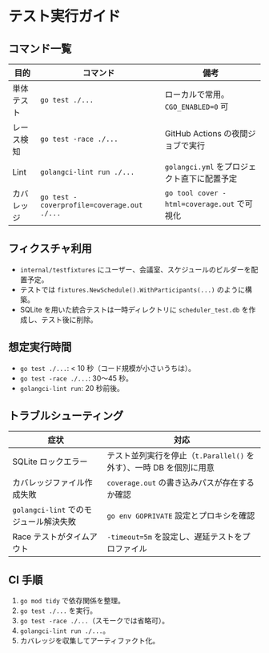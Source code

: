 # テスト実行ガイド

## コマンド一覧
| 目的 | コマンド | 備考 |
| --- | --- | --- |
| 単体テスト | `go test ./...` | ローカルで常用。`CGO_ENABLED=0` 可 |
| レース検知 | `go test -race ./...` | GitHub Actions の夜間ジョブで実行 |
| Lint | `golangci-lint run ./...` | `golangci.yml` をプロジェクト直下に配置予定 |
| カバレッジ | `go test -coverprofile=coverage.out ./...` | `go tool cover -html=coverage.out` で可視化 |

## フィクスチャ利用
- `internal/testfixtures` にユーザー、会議室、スケジュールのビルダーを配置予定。
- テストでは `fixtures.NewSchedule().WithParticipants(...)` のように構築。
- SQLite を用いた統合テストは一時ディレクトリに `scheduler_test.db` を作成し、テスト後に削除。

## 想定実行時間
- `go test ./...`: < 10 秒（コード規模が小さいうちは）。
- `go test -race ./...`: 30〜45 秒。
- `golangci-lint run`: 20 秒前後。

## トラブルシューティング
| 症状 | 対応 |
| --- | --- |
| SQLite ロックエラー | テスト並列実行を停止（`t.Parallel()` を外す）、一時 DB を個別に用意 |
| カバレッジファイル作成失敗 | `coverage.out` の書き込みパスが存在するか確認 |
| `golangci-lint` でのモジュール解決失敗 | `go env GOPRIVATE` 設定とプロキシを確認 |
| Race テストがタイムアウト | `-timeout=5m` を設定し、遅延テストをプロファイル |

## CI 手順
1. `go mod tidy` で依存関係を整理。
2. `go test ./...` を実行。
3. `go test -race ./...`（スモークでは省略可）。
4. `golangci-lint run ./...`。
5. カバレッジを収集してアーティファクト化。

